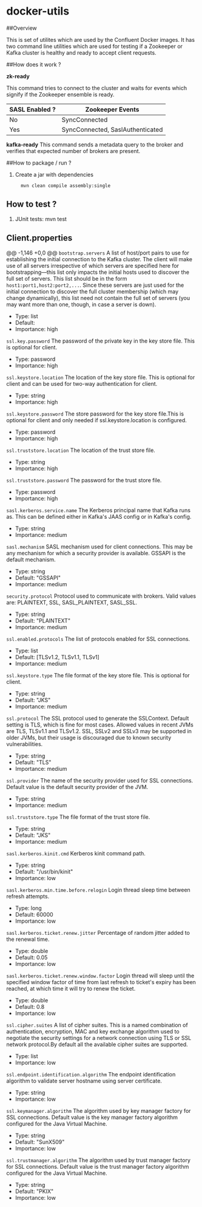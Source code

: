 # docker-utils

##Overview

This is set of utilites which are used by the Confluent Docker images. It has two command line utilities which are used for testing if a Zookeeper or Kafka cluster is healthy and ready to accept client requests.


##How does it work ?

**zk-ready**

This command tries to connect to the cluster and waits for events which signify if the Zookeeper ensemble is ready.

| SASL Enabled ?   | Zookeeper Events   |
|---|---|
| No  | SyncConnected  |
| Yes  |SyncConnected, SaslAuthenticated  |

**kafka-ready**
This command sends a metadata query to the broker and verifies that expected number of brokers are present.


##How to package / run ?

1. Create a jar with dependencies

		 mvn clean compile assembly:single

## How to test ?

1. JUnit tests: mvn test

## Client.properties

@@ -1,146 +0,0 @@
``bootstrap.servers``
  A list of host/port pairs to use for establishing the initial connection to the Kafka cluster. The client will make use of all servers irrespective of which servers are specified here for bootstrapping&mdash;this list only impacts the initial hosts used to discover the full set of servers. This list should be in the form <code>host1:port1,host2:port2,...</code>. Since these servers are just used for the initial connection to discover the full cluster membership (which may change dynamically), this list need not contain the full set of servers (you may want more than one, though, in case a server is down).

  * Type: list
  * Default:
  * Importance: high

``ssl.key.password``
  The password of the private key in the key store file. This is optional for client.

  * Type: password
  * Importance: high

``ssl.keystore.location``
  The location of the key store file. This is optional for client and can be used for two-way authentication for client.

  * Type: string
  * Importance: high

``ssl.keystore.password``
  The store password for the key store file.This is optional for client and only needed if ssl.keystore.location is configured.

  * Type: password
  * Importance: high

``ssl.truststore.location``
  The location of the trust store file.

  * Type: string
  * Importance: high

``ssl.truststore.password``
  The password for the trust store file.

  * Type: password
  * Importance: high

``sasl.kerberos.service.name``
  The Kerberos principal name that Kafka runs as. This can be defined either in Kafka's JAAS config or in Kafka's config.

  * Type: string
  * Importance: medium

``sasl.mechanism``
  SASL mechanism used for client connections. This may be any mechanism for which a security provider is available. GSSAPI is the default mechanism.

  * Type: string
  * Default: "GSSAPI"
  * Importance: medium

``security.protocol``
  Protocol used to communicate with brokers. Valid values are: PLAINTEXT, SSL, SASL_PLAINTEXT, SASL_SSL.

  * Type: string
  * Default: "PLAINTEXT"
  * Importance: medium

``ssl.enabled.protocols``
  The list of protocols enabled for SSL connections.

  * Type: list
  * Default: [TLSv1.2, TLSv1.1, TLSv1]
  * Importance: medium

``ssl.keystore.type``
  The file format of the key store file. This is optional for client.

  * Type: string
  * Default: "JKS"
  * Importance: medium

``ssl.protocol``
  The SSL protocol used to generate the SSLContext. Default setting is TLS, which is fine for most cases. Allowed values in recent JVMs are TLS, TLSv1.1 and TLSv1.2. SSL, SSLv2 and SSLv3 may be supported in older JVMs, but their usage is discouraged due to known security vulnerabilities.

  * Type: string
  * Default: "TLS"
  * Importance: medium

``ssl.provider``
  The name of the security provider used for SSL connections. Default value is the default security provider of the JVM.

  * Type: string
  * Importance: medium

``ssl.truststore.type``
  The file format of the trust store file.

  * Type: string
  * Default: "JKS"
  * Importance: medium

``sasl.kerberos.kinit.cmd``
  Kerberos kinit command path.

  * Type: string
  * Default: "/usr/bin/kinit"
  * Importance: low

``sasl.kerberos.min.time.before.relogin``
  Login thread sleep time between refresh attempts.

  * Type: long
  * Default: 60000
  * Importance: low

``sasl.kerberos.ticket.renew.jitter``
  Percentage of random jitter added to the renewal time.

  * Type: double
  * Default: 0.05
  * Importance: low

``sasl.kerberos.ticket.renew.window.factor``
  Login thread will sleep until the specified window factor of time from last refresh to ticket's expiry has been reached, at which time it will try to renew the ticket.

  * Type: double
  * Default: 0.8
  * Importance: low

``ssl.cipher.suites``
  A list of cipher suites. This is a named combination of authentication, encryption, MAC and key exchange algorithm used to negotiate the security settings for a network connection using TLS or SSL network protocol.By default all the available cipher suites are supported.

  * Type: list
  * Importance: low

``ssl.endpoint.identification.algorithm``
  The endpoint identification algorithm to validate server hostname using server certificate.

  * Type: string
  * Importance: low

``ssl.keymanager.algorithm``
  The algorithm used by key manager factory for SSL connections. Default value is the key manager factory algorithm configured for the Java Virtual Machine.

  * Type: string
  * Default: "SunX509"
  * Importance: low

``ssl.trustmanager.algorithm``
  The algorithm used by trust manager factory for SSL connections. Default value is the trust manager factory algorithm configured for the Java Virtual Machine.

  * Type: string
  * Default: "PKIX"
  * Importance: low


